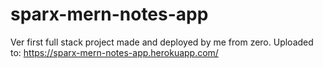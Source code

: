 # sparx-mern-notes-app
Ver first full stack project made and deployed by me from zero.
Uploaded to: https://sparx-mern-notes-app.herokuapp.com/

